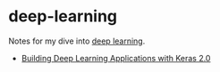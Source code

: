 # deep-learning

Notes for my dive into [deep learning](https://en.wikipedia.org/wiki/Deep_learning).

- [Building Deep Learning Applications with Keras 2.0](deep-learning-keras/README.md)